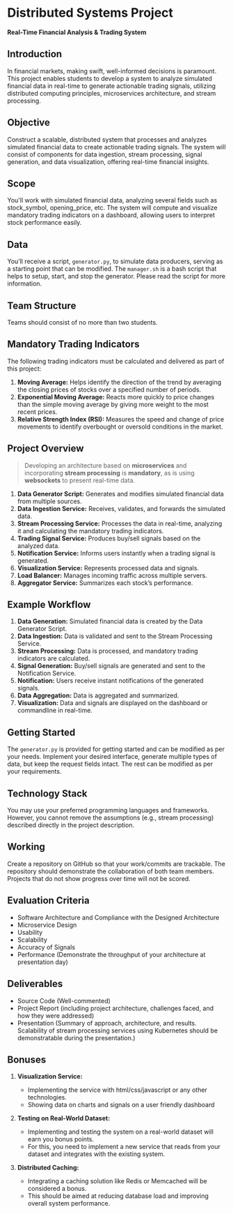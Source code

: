 # Distributed Systems Project

**Real-Time Financial Analysis & Trading System**

## **Introduction**

In financial markets, making swift, well-informed decisions is paramount. This project enables students to develop a system to analyze simulated financial data in real-time to generate actionable trading signals, utilizing distributed computing principles, microservices architecture, and stream processing.

## **Objective**

Construct a scalable, distributed system that processes and analyzes simulated financial data to create actionable trading signals. The system will consist of components for data ingestion, stream processing, signal generation, and data visualization, offering real-time financial insights.

## **Scope**

You'll work with simulated financial data, analyzing several fields such as stock_symbol, opening_price, etc. The system will compute and visualize mandatory trading indicators on a dashboard, allowing users to interpret stock performance easily.

## **Data**

You’ll receive a script, `generator.py`, to simulate data producers, serving as a starting point that can be modified. The `manager.sh` is a bash script that helps to setup, start, and stop the generator. Please read the script for more information.

## **Team Structure**

Teams should consist of no more than two students.

## **Mandatory Trading Indicators**

The following trading indicators must be calculated and delivered as part of this project:

1. **Moving Average:** Helps identify the direction of the trend by averaging the closing prices of stocks over a specified number of periods.
2. **Exponential Moving Average:** Reacts more quickly to price changes than the simple moving average by giving more weight to the most recent prices.
3. **Relative Strength Index (RSI):** Measures the speed and change of price movements to identify overbought or oversold conditions in the market.

## **Project Overview**

> Developing an architecture based on **microservices** and incorporating **stream processing** is **mandatory**, as is using **websockets** to present real-time data.

1. **Data Generator Script:** Generates and modifies simulated financial data from multiple sources.
2. **Data Ingestion Service:** Receives, validates, and forwards the simulated data.
3. **Stream Processing Service:** Processes the data in real-time, analyzing it and calculating the mandatory trading indicators.
4. **Trading Signal Service:** Produces buy/sell signals based on the analyzed data.
5. **Notification Service:** Informs users instantly when a trading signal is generated.
6. **Visualization Service:** Represents processed data and signals.
7. **Load Balancer:** Manages incoming traffic across multiple servers.
8. **Aggregator Service:** Summarizes each stock’s performance.


## **Example Workflow**

1. **Data Generation:** Simulated financial data is created by the Data Generator Script.
2. **Data Ingestion:** Data is validated and sent to the Stream Processing Service.
3. **Stream Processing:** Data is processed, and mandatory trading indicators are calculated.
4. **Signal Generation:** Buy/sell signals are generated and sent to the Notification Service.
5. **Notification:** Users receive instant notifications of the generated signals.
6. **Data Aggregation:** Data is aggregated and summarized.
7. **Visualization:** Data and signals are displayed on the dashboard or commandline in real-time.

## **Getting Started**

The `generator.py` is provided for getting started and can be modified as per your needs. Implement your desired interface, generate multiple types of data, but keep the request fields intact. The rest can be modified as per your requirements.

## **Technology Stack**

You may use your preferred programming languages and frameworks. However, you cannot remove the assumptions (e.g., stream processing) described directly in the project description.

## **Working**

Create a repository on GitHub so that your work/commits are trackable. The repository should demonstrate the collaboration of both team members. Projects that do not show progress over time will not be scored.

## **Evaluation Criteria**

- Software Architecture and Compliance with the Designed Architecture
- Microservice Design
- Usability
- Scalability
- Accuracy of Signals
- Performance (Demonstrate the throughput of your architecture at presentation day)

## **Deliverables**

- Source Code (Well-commented)
- Project Report (including project architecture, challenges faced, and how they were addressed)
- Presentation (Summary of approach, architecture, and results. Scalability of stream processing services using Kubernetes should be demonstratable during the presentation.)

## **Bonuses**

1. **Visualization Service:**

   - Implementing the service with html/css/javascript or any other technologies.
   - Showing data on charts and signals on a user friendly dashboard
     
3. **Testing on Real-World Dataset:**

   - Implementing and testing the system on a real-world dataset will earn you bonus points.
   - For this, you need to implement a new service that reads from your dataset and integrates with the existing system.

4. **Distributed Caching:**
   - Integrating a caching solution like Redis or Memcached will be considered a bonus.
   - This should be aimed at reducing database load and improving overall system performance.
